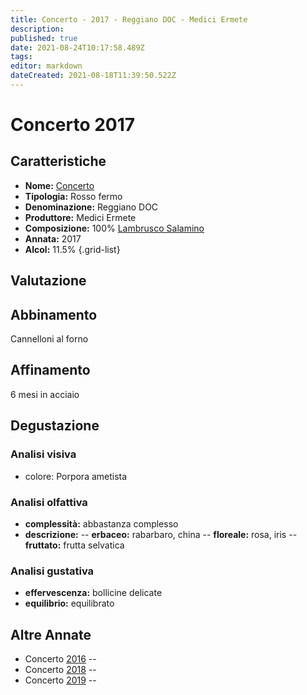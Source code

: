 ```yaml
---
title: Concerto - 2017 - Reggiano DOC - Medici Ermete
description: 
published: true
date: 2021-08-24T10:17:58.489Z
tags: 
editor: markdown
dateCreated: 2021-08-18T11:39:50.522Z
---
```


# Concerto 2017

## Caratteristiche
- **Nome:** [Concerto](/vini/Italia/Emilia/Medici-Ermete/Concerto/scheda-globale) 
- **Tipologia:** Rosso fermo
- **Denominazione:** Reggiano DOC 
- **Produttore:** Medici Ermete 
- **Composizione:** 100% [Lambrusco Salamino](/vitigni/bacca-nera/lambrusco-salamino)
- **Annata:** 2017
- **Alcol:** 11.5%
{.grid-list}

## Valutazione

<span class="valutazione"><span class="star-3"></span></span>

## Abbinamento
Cannelloni al forno

## Affinamento
6 mesi in acciaio 

## Degustazione

### Analisi visiva
- colore: Porpora ametista

### Analisi olfattiva
- **complessità:**  abbastanza complesso
- **descrizione:** 
-- **erbaceo:** rabarbaro, china
-- **floreale:** rosa, iris
-- **fruttato:** frutta selvatica

### Analisi gustativa
- **effervescenza:** bollicine delicate
- **equilibrio:** equilibrato

## Altre Annate
- Concerto [2016](/vini/Italia/Emilia/Medici-Ermete/Concerto/2016) -- <span class="star-3"></span>
- Concerto [2018](/vini/Italia/Emilia/Medici-Ermete/Concerto/2018) -- <span class="star-3"></span>
- Concerto [2019](/vini/Italia/Emilia/Medici-Ermete/Concerto/2019) -- <span class="star-5"></span>
 
